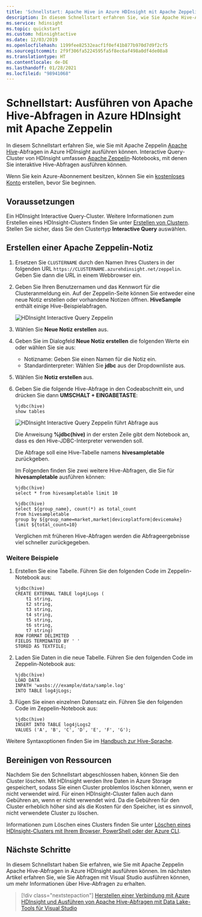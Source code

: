 ```yaml
---
title: 'Schnellstart: Apache Hive in Azure HDInsight mit Apache Zeppelin'
description: In diesem Schnellstart erfahren Sie, wie Sie Apache Hive-Abfragen mit Apache Zeppelin ausführen können.
ms.service: hdinsight
ms.topic: quickstart
ms.custom: hdinsightactive
ms.date: 12/03/2019
ms.openlocfilehash: 1199fee82532eacf1f0ef41b877b970d7d9f2cf5
ms.sourcegitcommit: 2f9f306fa5224595fa5f8ec6af498a0df4de08a8
ms.translationtype: HT
ms.contentlocale: de-DE
ms.lasthandoff: 01/28/2021
ms.locfileid: "98941068"
---
```

# <a name="quickstart-execute-apache-hive-queries-in-azure-hdinsight-with-apache-zeppelin"></a>Schnellstart: Ausführen von Apache Hive-Abfragen in Azure HDInsight mit Apache Zeppelin

In diesem Schnellstart erfahren Sie, wie Sie mit Apache Zeppelin [Apache Hive](https://hive.apache.org/)-Abfragen in Azure HDInsight ausführen können. Interactive Query-Cluster von HDInsight umfassen [Apache Zeppelin](https://zeppelin.apache.org/)-Notebooks, mit denen Sie interaktive Hive-Abfragen ausführen können.

Wenn Sie kein Azure-Abonnement besitzen, können Sie ein [kostenloses Konto](https://azure.microsoft.com/free/?WT.mc_id=A261C142F) erstellen, bevor Sie beginnen.

## <a name="prerequisites"></a>Voraussetzungen

Ein HDInsight Interactive Query-Cluster. Weitere Informationen zum Erstellen eines HDInsight-Clusters finden Sie unter [Erstellen von Clustern](../hadoop/apache-hadoop-linux-tutorial-get-started.md).  Stellen Sie sicher, dass Sie den Clustertyp **Interactive Query** auswählen.

## <a name="create-an-apache-zeppelin-note"></a>Erstellen einer Apache Zeppelin-Notiz

1. Ersetzen Sie `CLUSTERNAME` durch den Namen Ihres Clusters in der folgenden URL `https://CLUSTERNAME.azurehdinsight.net/zeppelin`. Geben Sie dann die URL in einem Webbrowser ein.

2. Geben Sie Ihren Benutzernamen und das Kennwort für die Clusteranmeldung ein. Auf der Zeppelin-Seite können Sie entweder eine neue Notiz erstellen oder vorhandene Notizen öffnen. **HiveSample** enthält einige Hive-Beispielabfragen.  

    ![HDInsight Interactive Query Zeppelin](./media/hdinsight-connect-hive-zeppelin/hdinsight-hive-zeppelin.png)

3. Wählen Sie **Neue Notiz erstellen** aus.

4. Geben Sie im Dialogfeld **Neue Notiz erstellen** die folgenden Werte ein oder wählen Sie sie aus:

    - Notizname: Geben Sie einen Namen für die Notiz ein.
    - Standardinterpreter: Wählen Sie **jdbc** aus der Dropdownliste aus.

5. Wählen Sie **Notiz erstellen** aus.

6. Geben Sie die folgende Hive-Abfrage in den Codeabschnitt ein, und drücken Sie dann **UMSCHALT + EINGABETASTE**:

    ```hive
    %jdbc(hive)
    show tables
    ```

    ![HDInsight Interactive Query Zeppelin führt Abfrage aus](./media/hdinsight-connect-hive-zeppelin/hdinsight-hive-zeppelin-query.png)

    Die Anweisung **%jdbc(hive)** in der ersten Zeile gibt dem Notebook an, dass es den Hive-JDBC-Interpreter verwenden soll.

    Die Abfrage soll eine Hive-Tabelle namens **hivesampletable** zurückgeben.

    Im Folgenden finden Sie zwei weitere Hive-Abfragen, die Sie für **hivesampletable** ausführen können:

    ```hive
    %jdbc(hive)
    select * from hivesampletable limit 10

    %jdbc(hive)
    select ${group_name}, count(*) as total_count
    from hivesampletable
    group by ${group_name=market,market|deviceplatform|devicemake}
    limit ${total_count=10}
    ```

    Verglichen mit früheren Hive-Abfragen werden die Abfrageergebnisse viel schneller zurückgegeben.

### <a name="additional-examples"></a>Weitere Beispiele

1. Erstellen Sie eine Tabelle. Führen Sie den folgenden Code im Zeppelin-Notebook aus:

    ```hql
    %jdbc(hive)
    CREATE EXTERNAL TABLE log4jLogs (
        t1 string,
        t2 string,
        t3 string,
        t4 string,
        t5 string,
        t6 string,
        t7 string)
    ROW FORMAT DELIMITED
    FIELDS TERMINATED BY ' '
    STORED AS TEXTFILE;
    ```

1. Laden Sie Daten in die neue Tabelle. Führen Sie den folgenden Code im Zeppelin-Notebook aus:

    ```hql
    %jdbc(hive)
    LOAD DATA
    INPATH 'wasbs:///example/data/sample.log'
    INTO TABLE log4jLogs;
    ```

1. Fügen Sie einen einzelnen Datensatz ein. Führen Sie den folgenden Code im Zeppelin-Notebook aus:

    ```hql
    %jdbc(hive)
    INSERT INTO TABLE log4jLogs2
    VALUES ('A', 'B', 'C', 'D', 'E', 'F', 'G');
    ```

Weitere Syntaxoptionen finden Sie im [Handbuch zur Hive-Sprache](https://cwiki.apache.org/confluence/display/Hive/LanguageManual).

## <a name="clean-up-resources"></a>Bereinigen von Ressourcen

Nachdem Sie den Schnellstart abgeschlossen haben, können Sie den Cluster löschen. Mit HDInsight werden Ihre Daten in Azure Storage gespeichert, sodass Sie einen Cluster problemlos löschen können, wenn er nicht verwendet wird. Für einen HDInsight-Cluster fallen auch dann Gebühren an, wenn er nicht verwendet wird. Da die Gebühren für den Cluster erheblich höher sind als die Kosten für den Speicher, ist es sinnvoll, nicht verwendete Cluster zu löschen.

Informationen zum Löschen eines Clusters finden Sie unter [Löschen eines HDInsight-Clusters mit Ihrem Browser, PowerShell oder der Azure CLI](../hdinsight-delete-cluster.md).

## <a name="next-steps"></a>Nächste Schritte

In diesem Schnellstart haben Sie erfahren, wie Sie mit Apache Zeppelin Apache Hive-Abfragen in Azure HDInsight ausführen können. Im nächsten Artikel erfahren Sie, wie Sie Abfragen mit Visual Studio ausführen können, um mehr Informationen über Hive-Abfragen zu erhalten.

> [!div class="nextstepaction"]
> [Herstellen einer Verbindung mit Azure HDInsight und Ausführen von Apache Hive-Abfragen mit Data Lake-Tools für Visual Studio](../hadoop/apache-hadoop-visual-studio-tools-get-started.md)
